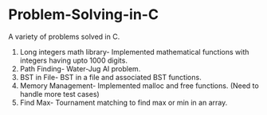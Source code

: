 # Problem-Solving-in-C

A variety of problems solved in C. 
1. Long integers math library- Implemented mathematical functions with integers having upto 1000 digits.
2. Path Finding- Water-Jug AI problem.
3. BST in File- BST in a file and associated BST functions.
4. Memory Management- Implemented malloc and free functions. (Need to handle more test cases)
5. Find Max- Tournament matching to find max or min in an array.

